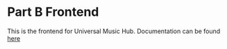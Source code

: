 # Part B Frontend

This is the frontend for Universal Music Hub. Documentation can be found [here](../../README.md)
